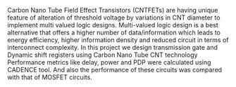 Carbon Nano Tube Field Effect Transistors (CNTFETs) are having unique feature of alteration
of threshold voltage by variations in CNT diameter to implement multi valued logic designs. 
Multi-valued logic design is a best alternative that offers a higher number of data/information which leads to energy efficiency,
higher information density and reduced circuit in terms of interconnect complexity. 
In this project we design transmission gate and 
Dynamic shift registers using Carbon Nano Tube CNT technology Performance metrics like delay, 
power and PDP were calculated using  CADENCE tool. And also the performance of these circuits was compared with that of MOSFET circuits.

